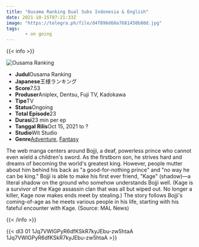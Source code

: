 ```yaml
---
title: "Ousama Ranking Dual Subs Indonesia & English"
date: 2021-10-15T07:21:33Z
image: "https://telegra.ph/file/d4f896d60a7681450b80d.jpg"
tags: 
       - on going
---
```


{{< info >}}

<div class="aniFilz">
  <img alt="Ousama Ranking" class="aniMage" src="https://cdn.myanimelist.net/images/anime/1347/117616.jpg" title="Ousama Ranking">
  <div class="aniInfo">
    <ul>
      <li><b>Judul</b><span>Ousama Ranking</span></li>
      <li><b>Japanese</b><span>王様ランキング</span></li>
      <li><b>Score</b><span>7.53</span></li>
      <li><b>Produser</b><span>Aniplex, Dentsu, Fuji TV, Kadokawa</span></li>
      <li><b>Tipe</b><span>TV</span></li>
      <li><b>Status</b><span>Ongoing</span></li>
      <li><b>Total Episode</b><span>23</span></li>
      <li><b>Durasi</b><span>23 min per ep</span></li>
      <li><b>Tanggal Rilis</b><span>Oct 15, 2021 to ?</span></li>
      <li><b>Studio</b><span>Wit Studio</span></li>
      <li><b>Genre</b><span><a href="/search/label/Adventure" title="Adventure">Adventure</a>, <a href="/search/label/Fantasy" title="Fantasy">Fantasy</a></span></li>
    </ul>
  </div>
  <div class="aniSinoc">
    <p>The web manga centers around Bojji, a deaf, powerless prince who cannot even wield a children's sword. As the firstborn son, he strives hard and dreams of becoming the world's greatest king. However, people mutter about him behind his back as "a good-for-nothing prince" and "no way he can be king." Bojji is able to make his first ever friend, "Kage" (shadow)—a literal shadow on the ground who somehow understands Bojji well. (Kage is a survivor of the Kage assassin clan that was all but wiped out. No longer a killer, Kage now makes ends meet by stealing.) The story follows Bojji's coming-of-age as he meets various people in his life, starting with his fateful encounter with Kage. (Source: MAL News)</p>
  </div>
</div>

{{< /info >}}

{{< dl3 01 1Jq7VWlGPyR6dfKSkR7kyJEbu-zw5htaA 1Jq7VWlGPyR6dfKSkR7kyJEbu-zw5htaA >}}

